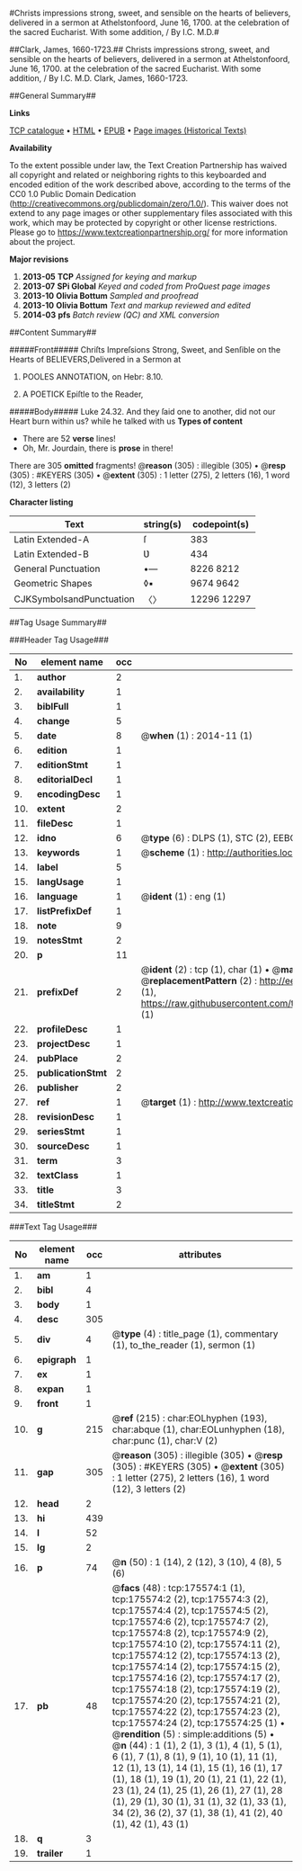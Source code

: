 #Christs impressions strong, sweet, and sensible on the hearts of believers, delivered in a sermon at Athelstonfoord, June 16, 1700. at the celebration of the sacred Eucharist. With some addition, / By I.C. M.D.#

##Clark, James, 1660-1723.##
Christs impressions strong, sweet, and sensible on the hearts of believers, delivered in a sermon at Athelstonfoord, June 16, 1700. at the celebration of the sacred Eucharist. With some addition, / By I.C. M.D.
Clark, James, 1660-1723.

##General Summary##

**Links**

[TCP catalogue](http://www.ota.ox.ac.uk/tcp/)  • 
[HTML](http://tei.it.ox.ac.uk/tcp/Texts-HTML/free/B02/B02218.html)  • 
[EPUB](http://tei.it.ox.ac.uk/tcp/Texts-EPUB/free/B02/B02218.epub) • 
[Page images (Historical Texts)](https://historicaltexts.jisc.ac.uk/eebo-52211755e)

**Availability**

To the extent possible under law, the Text Creation Partnership has waived all copyright and related or neighboring rights to this keyboarded and encoded edition of the work described above, according to the terms of the CC0 1.0 Public Domain Dedication (http://creativecommons.org/publicdomain/zero/1.0/). This waiver does not extend to any page images or other supplementary files associated with this work, which may be protected by copyright or other license restrictions. Please go to https://www.textcreationpartnership.org/ for more information about the project.

**Major revisions**

1. __2013-05__ __TCP__ *Assigned for keying and markup*
1. __2013-07__ __SPi Global__ *Keyed and coded from ProQuest page images*
1. __2013-10__ __Olivia Bottum__ *Sampled and proofread*
1. __2013-10__ __Olivia Bottum__ *Text and markup reviewed and edited*
1. __2014-03__ __pfs__ *Batch review (QC) and XML conversion*

##Content Summary##

#####Front#####
Chriſts Impreſsions Strong, Sweet, and Senſible on the Hearts of BELIEVERS,Delivered in a Sermon at 
1. POOLES ANNOTATION, on Hebr: 8.10.

1. A POETICK Epiſtle to the Reader,

#####Body#####
Luke 24.32. And they ſaid one to another, did not our Heart burn within us? while he talked with us 
**Types of content**

  * There are 52 **verse** lines!
  * Oh, Mr. Jourdain, there is **prose** in there!

There are 305 **omitted** fragments! 
 @__reason__ (305) : illegible (305)  •  @__resp__ (305) : #KEYERS (305)  •  @__extent__ (305) : 1 letter (275), 2 letters (16), 1 word (12), 3 letters (2)

**Character listing**


|Text|string(s)|codepoint(s)|
|---|---|---|
|Latin Extended-A|ſ|383|
|Latin Extended-B|Ʋ|434|
|General Punctuation|•—|8226 8212|
|Geometric Shapes|◊▪|9674 9642|
|CJKSymbolsandPunctuation|〈〉|12296 12297|

##Tag Usage Summary##

###Header Tag Usage###

|No|element name|occ|attributes|
|---|---|---|---|
|1.|__author__|2||
|2.|__availability__|1||
|3.|__biblFull__|1||
|4.|__change__|5||
|5.|__date__|8| @__when__ (1) : 2014-11 (1)|
|6.|__edition__|1||
|7.|__editionStmt__|1||
|8.|__editorialDecl__|1||
|9.|__encodingDesc__|1||
|10.|__extent__|2||
|11.|__fileDesc__|1||
|12.|__idno__|6| @__type__ (6) : DLPS (1), STC (2), EEBO-CITATION (1), OCLC (1), VID (1)|
|13.|__keywords__|1| @__scheme__ (1) : http://authorities.loc.gov/ (1)|
|14.|__label__|5||
|15.|__langUsage__|1||
|16.|__language__|1| @__ident__ (1) : eng (1)|
|17.|__listPrefixDef__|1||
|18.|__note__|9||
|19.|__notesStmt__|2||
|20.|__p__|11||
|21.|__prefixDef__|2| @__ident__ (2) : tcp (1), char (1)  •  @__matchPattern__ (2) : ([0-9\-]+):([0-9IVX]+) (1), (.+) (1)  •  @__replacementPattern__ (2) : http://eebo.chadwyck.com/downloadtiff?vid=$1&page=$2 (1), https://raw.githubusercontent.com/textcreationpartnership/Texts/master/tcpchars.xml#$1 (1)|
|22.|__profileDesc__|1||
|23.|__projectDesc__|1||
|24.|__pubPlace__|2||
|25.|__publicationStmt__|2||
|26.|__publisher__|2||
|27.|__ref__|1| @__target__ (1) : http://www.textcreationpartnership.org/docs/. (1)|
|28.|__revisionDesc__|1||
|29.|__seriesStmt__|1||
|30.|__sourceDesc__|1||
|31.|__term__|3||
|32.|__textClass__|1||
|33.|__title__|3||
|34.|__titleStmt__|2||


###Text Tag Usage###

|No|element name|occ|attributes|
|---|---|---|---|
|1.|__am__|1||
|2.|__bibl__|4||
|3.|__body__|1||
|4.|__desc__|305||
|5.|__div__|4| @__type__ (4) : title_page (1), commentary (1), to_the_reader (1), sermon (1)|
|6.|__epigraph__|1||
|7.|__ex__|1||
|8.|__expan__|1||
|9.|__front__|1||
|10.|__g__|215| @__ref__ (215) : char:EOLhyphen (193), char:abque (1), char:EOLunhyphen (18), char:punc (1), char:V (2)|
|11.|__gap__|305| @__reason__ (305) : illegible (305)  •  @__resp__ (305) : #KEYERS (305)  •  @__extent__ (305) : 1 letter (275), 2 letters (16), 1 word (12), 3 letters (2)|
|12.|__head__|2||
|13.|__hi__|439||
|14.|__l__|52||
|15.|__lg__|2||
|16.|__p__|74| @__n__ (50) : 1 (14), 2 (12), 3 (10), 4 (8), 5 (6)|
|17.|__pb__|48| @__facs__ (48) : tcp:175574:1 (1), tcp:175574:2 (2), tcp:175574:3 (2), tcp:175574:4 (2), tcp:175574:5 (2), tcp:175574:6 (2), tcp:175574:7 (2), tcp:175574:8 (2), tcp:175574:9 (2), tcp:175574:10 (2), tcp:175574:11 (2), tcp:175574:12 (2), tcp:175574:13 (2), tcp:175574:14 (2), tcp:175574:15 (2), tcp:175574:16 (2), tcp:175574:17 (2), tcp:175574:18 (2), tcp:175574:19 (2), tcp:175574:20 (2), tcp:175574:21 (2), tcp:175574:22 (2), tcp:175574:23 (2), tcp:175574:24 (2), tcp:175574:25 (1)  •  @__rendition__ (5) : simple:additions (5)  •  @__n__ (44) : 1 (1), 2 (1), 3 (1), 4 (1), 5 (1), 6 (1), 7 (1), 8 (1), 9 (1), 10 (1), 11 (1), 12 (1), 13 (1), 14 (1), 15 (1), 16 (1), 17 (1), 18 (1), 19 (1), 20 (1), 21 (1), 22 (1), 23 (1), 24 (1), 25 (1), 26 (1), 27 (1), 28 (1), 29 (1), 30 (1), 31 (1), 32 (1), 33 (1), 34 (2), 36 (2), 37 (1), 38 (1), 41 (2), 40 (1), 42 (1), 43 (1)|
|18.|__q__|3||
|19.|__trailer__|1||
